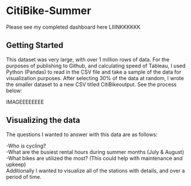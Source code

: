 # CitiBike-Summer

Please see my completed dashboard here LIIINKKKKKK

## Getting Started  
This dataset was very large, with over 1 million rows of data. For the purposes of publishing to Github, and calculating speed of Tableau, I used Python (Pandas) to read in the CSV file and take a sample of the data for visualization purposes. After selecting 30% of the data at random, I wrote the smaller dataset to a new CSV titled CitiBikeoutput. See the process below:

IMAGEEEEEEEE

## Visualizing the data  
The questions I wanted to answer with this data are as follows:

-Who is cycling?  
-What are the busiest rental hours during summer months (July & August)  
-What bikes are utilized the most? (This could help with maintenance and upkeep)     
Additionally I wanted to visualize all of the stations with details, and over a period of time.

